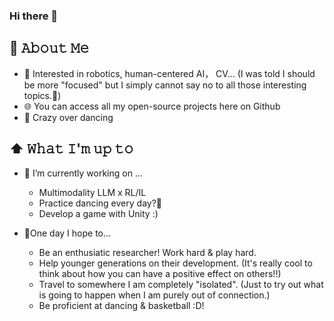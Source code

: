 ### Hi there 👋

<!--
**Cassie-Lim/cassie-lim** is a ✨ _special_ ✨ repository because its `README.md` (this file) appears on your GitHub profile.

Here are some ideas to get you started:

- 🔭 I’m currently working on ...
- 🌱 I’m currently learning ...
- 👯 I’m looking to collaborate on ...
- 🤔 I’m looking for help with ...
- 💬 Ask me about ...
- 📫 How to reach me: ...
- 😄 Pronouns: ...
- ⚡ Fun fact: ...
-->

## :book: 𝙰𝚋𝚘𝚞𝚝 𝙼𝚎
- :cherry_blossom: Interested in robotics, human-centered AI， CV... (I was told I should be more "focused" but I simply cannot say no to all those interesting topics.🥲)
- 🌐 You can access all my open-source projects here on Github
- :dancer: Crazy over dancing

## ⬆ 𝚆𝚑𝚊𝚝 𝙸'𝚖 𝚞𝚙 𝚝𝚘
- 🎯 I’m currently working on ...
  - Multimodality LLM x RL/IL
  - Practice dancing every day?🤔
  - Develop a game with Unity :)
    

- 🤞One day I hope to...
  - Be an enthusiatic researcher! Work hard & play hard.
  - Help younger generations on their development. (It's really cool to think about how you can have a positive effect on others!!)
  - Travel to somewhere I am completely "isolated". (Just to try out what is going to happen when I am purely out of connection.)
  - Be proficient at dancing & basketball :D!


